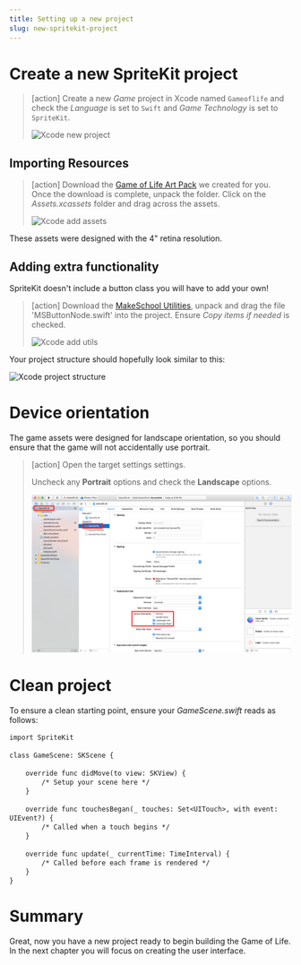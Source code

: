 ```yaml
---
title: Setting up a new project
slug: new-spritekit-project
---
```


# Create a new SpriteKit project

> [action]
> Create a new *Game* project in Xcode named `Gameoflife` and check the *Language* is set to `Swift` and 
> *Game Technology* is set to `SpriteKit`.
>
> ![Xcode new project](../Tutorial-Images/xcode_new_project.png)

## Importing Resources

> [action]
> Download the [Game of Life Art Pack](https://github.com/MakeSchool-Tutorials/Game-Of-Life-SpriteKit-Swift3/raw/master/assets.zip) we created for you.
> Once the download is complete, unpack the folder.
> Click on the *Assets.xcassets* folder and drag across the assets.
>
> ![Xcode add assets](../Tutorial-Images/xcode_add_assets.png)

These assets were designed with the 4" retina resolution.

## Adding extra functionality

SpriteKit doesn't include a button class you will have to add your own!

> [action]
> Download the [MakeSchool Utilities](https://github.com/MakeSchool-Tutorials/Game-Of-Life-SpriteKit-Swift3/raw/master/Utils.zip), unpack and drag the file 'MSButtonNode.swift' into the project.
> Ensure *Copy items if needed* is checked.
>
> ![Xcode add utils](../Tutorial-Images/xcode_add_utils.png)

Your project structure should hopefully look similar to this:

![Xcode project structure](../Tutorial-Images/xcode_project_structure_new.png)

# Device orientation

The game assets were designed for landscape orientation, so you should ensure that the game will not accidentally 
use portrait.

> [action]
> Open the target settings settings.
>
> Uncheck any **Portrait** options and check the **Landscape** options.
>
> ![Xcode Target Settings](../Tutorial-Images/xcode_target_settings.png)
>

# Clean project

To ensure a clean starting point, ensure your *GameScene.swift* reads as follows:

```
import SpriteKit

class GameScene: SKScene {

    override func didMove(to view: SKView) {
        /* Setup your scene here */
    }

    override func touchesBegan(_ touches: Set<UITouch>, with event: UIEvent?) {
        /* Called when a touch begins */
    }

    override func update(_ currentTime: TimeInterval) {
        /* Called before each frame is rendered */
    }
}
```

# Summary

Great, now you have a new project ready to begin building the Game of Life.  In the next chapter you will focus on 
creating the user interface.

